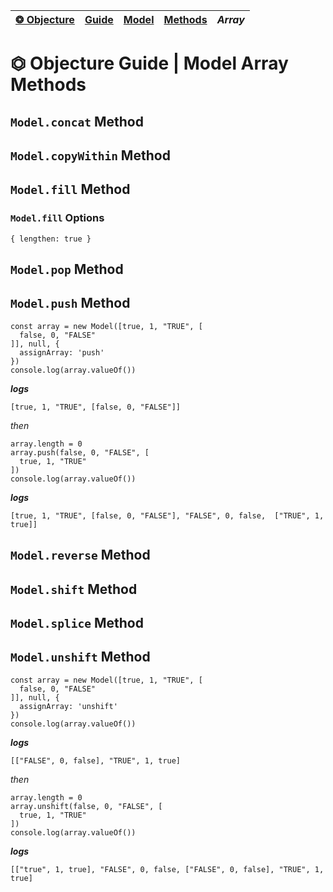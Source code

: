 | [❂ Objecture](../../../../../README.md) | [Guide](../../../index.md) | [Model](../../../index.md) | [Methods](../index.md) | *Array* 
| :-- | :-- | :-- | :-- | :-- |

# ⏣ Objecture Guide \| Model Array Methods
## `Model.concat` Method

## `Model.copyWithin` Method
## `Model.fill` Method
### `Model.fill` Options
```
{ lengthen: true }
```
## `Model.pop` Method
## `Model.push` Method
```
const array = new Model([true, 1, "TRUE", [
  false, 0, "FALSE"
]], null, {
  assignArray: 'push'
})
console.log(array.valueOf())
```
***logs***  
```
[true, 1, "TRUE", [false, 0, "FALSE"]]
```
*then*  
```
array.length = 0
array.push(false, 0, "FALSE", [
  true, 1, "TRUE"
])
console.log(array.valueOf())
```
***logs***  
```
[true, 1, "TRUE", [false, 0, "FALSE"], "FALSE", 0, false,  ["TRUE", 1, true]]
```
## `Model.reverse` Method
## `Model.shift` Method
## `Model.splice` Method
## `Model.unshift` Method
```
const array = new Model([true, 1, "TRUE", [
  false, 0, "FALSE" 
]], null, {
  assignArray: 'unshift'
})
console.log(array.valueOf())
```
***logs***  
```
[["FALSE", 0, false], "TRUE", 1, true]
```
*then*  
```
array.length = 0
array.unshift(false, 0, "FALSE", [
  true, 1, "TRUE"
])
console.log(array.valueOf())
```
***logs***  
```
[["true", 1, true], "FALSE", 0, false, ["FALSE", 0, false], "TRUE", 1, true]
```

